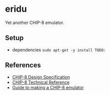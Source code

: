 # eridu

Yet another CHIP-8 emulator.

## Setup

- dependencies `sudo apt-get -y install TODO:`

## References

- [CHIP-8 Design Specification](http://www.cs.columbia.edu/~sedwards/classes/2016/4840-spring/designs/Chip8.pdf)
- [CHIP-8 Technical Reference](https://web.archive.org/web/20160213213233/http://devernay.free.fr/hacks/chip8/C8TECH10.HTM)
- [Guide to making a CHIP-8 emulator](https://tobiasvl.github.io/blog/write-a-chip-8-emulator/)
